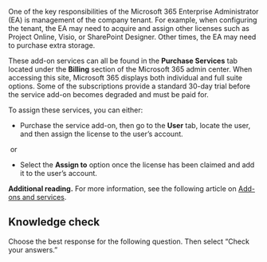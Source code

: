 One of the key responsibilities of the Microsoft 365 Enterprise Administrator (EA) is management of the company tenant. For example, when configuring the tenant, the EA may need to acquire and assign other licenses such as Project Online, Visio, or SharePoint Designer. Other times, the EA may need to purchase extra storage.

These add-on services can all be found in the **Purchase Services** tab located under the **Billing** section of the Microsoft 365 admin center. When accessing this site, Microsoft 365 displays both individual and full suite options. Some of the subscriptions provide a standard 30-day trial before the service add-on becomes degraded and must be paid for.

To assign these services, you can either:

 -  Purchase the service add-on, then go to the **User** tab, locate the user, and then assign the license to the user’s account.

‎ or

 -  Select the **Assign to** option once the license has been claimed and add it to the user’s account.

**Additional reading.** For more information, see the following article on [Add-ons and services](/dynamics365/customer-engagement/admin/add-office-365-online-services?azure-portal=true).

## Knowledge check

Choose the best response for the following question. Then select “Check your answers.”